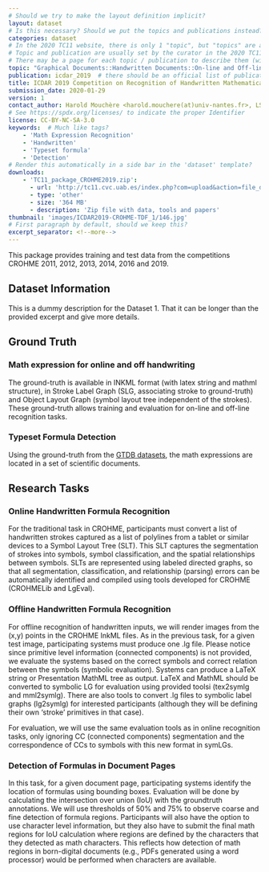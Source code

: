 ```yaml
---
# Should we try to make the layout definition implicit?
layout: dataset
# Is this necessary? Should we put the topics and publications instead?
categories: dataset
# In the 2020 TC11 website, there is only 1 "topic", but "topics" are arranged in a hierarchical way, like a taxonomy
# Topic and publication are usually set by the curator in the 2020 TC11 website
# There may be a page for each topic / publication to describe them (with pictures)
topic: "Graphical Documents::Handwritten Documents::On-line and Off-line"
publication: icdar_2019  # there should be an official list of publication ids
title: ICDAR 2019 Competition on Recognition of Handwritten Mathematical Expressions and Typeset Formula Detection
submission_date: 2020-01-29
version: 1
contact_author: Harold Mouchère <harold.mouchere(at)univ-nantes.fr>, LS2N / Université de Nantes
# See https://spdx.org/licenses/ to indicate the proper Identifier
license: CC-BY-NC-SA-3.0
keywords:  # Much like tags?
    - 'Math Expression Recognition'
    - 'Handwritten'
    - 'Typeset formula'
    - 'Detection'
# Render this automatically in a side bar in the 'dataset' template?
downloads:
    - 'TC11_package_CROHME2019.zip':
      - url: 'http://tc11.cvc.uab.es/index.php?com=upload&action=file_down&section=dataset&section_id=270&file=237'
      - type: 'other'
      - size: '364 MB'
      - description: 'Zip file with data, tools and papers'
thumbnail: 'images/ICDAR2019-CROHME-TDF_1/146.jpg'
# First paragraph by default, should we keep this?
excerpt_separator: <!--more-->
---
```


This package provides training and test data from the competitions CROHME 2011, 2012, 2013, 2014, 2016 and 2019.
<!--more-->

## Dataset Information

This is a dummy description for the Dataset 1. That it can be longer than the
provided excerpt and give more details.


## Ground Truth

### Math expression for online and off handwriting
The ground-truth is available in INKML format (with latex string and mathml structure), in Stroke Label Graph (SLG, associating stroke to ground-truth) and Object Layout Graph (symbol layout tree independent of the strokes). These ground-truth allows training and evaluation for on-line and off-line recognition tasks.

### Typeset Formula Detection
Using the ground-truth from the [GTDB datasets](https://github.com/uchidalab/GTDB-Dataset), the math expressions are located in a set of scientific documents.

## Research Tasks

### Online Handwritten Formula Recognition
For the traditional task in CROHME, participants must convert a list of handwritten strokes captured as a list of polylines from a tablet or similar devices to a Symbol Layout Tree (SLT). This SLT captures the segmentation of strokes into symbols, symbol classification, and the spatial relationships between symbols. SLTs are represented using labeled directed graphs, so that all segmentation, classification, and relationship (parsing) errors can be automatically identified and compiled using tools developed for CROHME (CROHMELib and LgEval).

### Offline Handwritten Formula Recognition
For offline recognition of handwritten inputs, we will render images from the (x,y) points in the CROHME InkML files. As in the previous task, for a given test image, participating systems must produce one .lg file. Please notice since primitive level information (connected components) is not provided, we evaluate the systems based on the correct symbols and correct relation between the symbols (symbolic evaluation). Systems can produce a LaTeX string or Presentation MathML tree as output. LaTeX and MathML should be converted to symbolic LG for evaluation using provided toolsi (tex2symlg and mml2symlg). There are also tools to convert .lg files to symbolic label graphs (lg2symlg) for interested participants (although they will be defining their own ‘stroke’ primitives in that case).

For evaluation, we will use the same evaluation tools as in online recognition tasks, only ignoring CC (connected components) segmentation and the correspondence of CCs to symbols with this new format in symLGs.

### Detection of Formulas in Document Pages
In this task, for a given document page, participating systems identify the location of formulas using bounding boxes. Evaluation will be done by calculating the intersection over union (IoU) with the groundtruth annotations. We will use thresholds of 50% and 75% to observe coarse and fine detection of formula regions. Participants will also have the option to use character level information, but they also have to submit the final math regions for IoU calculation where regions are defined by the characters that they detected as math characters. This reflects how detection of math regions in born-digital documents (e.g., PDFs generated using a word processor) would be performed when characters are available.
